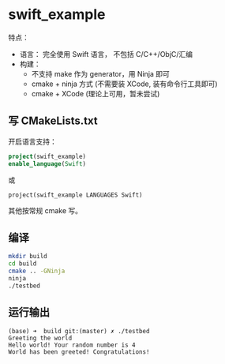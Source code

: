 # swift_example

特点：
- 语言： 完全使用 Swift 语言， 不包括 C/C++/ObjC/汇编
- 构建：
    - 不支持 make 作为 generator，用 Ninja 即可
    - cmake + ninja 方式 (不需要装 XCode, 装有命令行工具即可)
    - cmake + XCode (理论上可用，暂未尝试)

## 写 CMakeLists.txt
开启语言支持：
```cmake
project(swift_example)
enable_language(Swift)
```
或
```
project(swift_example LANGUAGES Swift)
```

其他按常规 cmake 写。

## 编译
```bash
mkdir build
cd build
cmake .. -GNinja
ninja
./testbed
```

## 运行输出
```
(base) ➜  build git:(master) ✗ ./testbed 
Greeting the world
Hello world! Your random number is 4
World has been greeted! Congratulations!
```